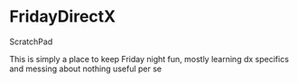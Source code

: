 FridayDirectX
=============

ScratchPad

This is simply a place to keep Friday night fun, mostly learning dx specifics and messing about nothing useful per se
